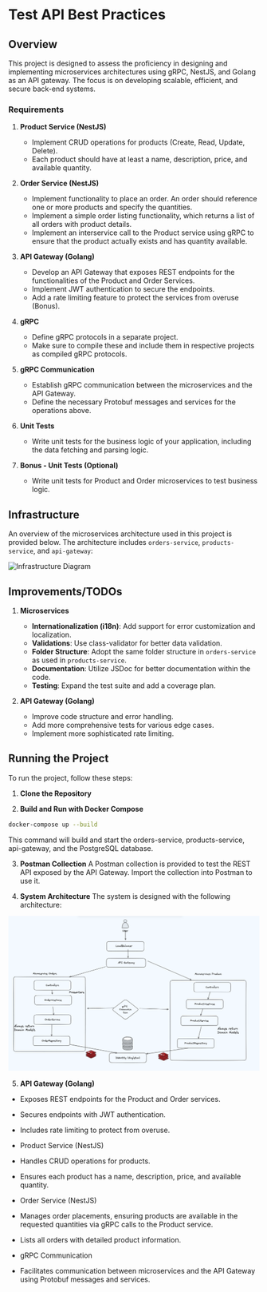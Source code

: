 # Test API Best Practices

## Overview

This project is designed to assess the proficiency in designing and implementing microservices architectures using gRPC, NestJS, and Golang as an API gateway. The focus is on developing scalable, efficient, and secure back-end systems.

### Requirements

1. **Product Service (NestJS)**
   - Implement CRUD operations for products (Create, Read, Update, Delete).
   - Each product should have at least a name, description, price, and available quantity.

2. **Order Service (NestJS)**
   - Implement functionality to place an order. An order should reference one or more products and specify the quantities.
   - Implement a simple order listing functionality, which returns a list of all orders with product details.
   - Implement an interservice call to the Product service using gRPC to ensure that the product actually exists and has quantity available.

3. **API Gateway (Golang)**
   - Develop an API Gateway that exposes REST endpoints for the functionalities of the Product and Order Services.
   - Implement JWT authentication to secure the endpoints.
   - Add a rate limiting feature to protect the services from overuse (Bonus).

4. **gRPC**
   - Define gRPC protocols in a separate project.
   - Make sure to compile these and include them in respective projects as compiled gRPC protocols.

5. **gRPC Communication**
   - Establish gRPC communication between the microservices and the API Gateway.
   - Define the necessary Protobuf messages and services for the operations above.

6. **Unit Tests**
   - Write unit tests for the business logic of your application, including the data fetching and parsing logic.

7. **Bonus - Unit Tests (Optional)**
   - Write unit tests for Product and Order microservices to test business logic.

## Infrastructure

An overview of the microservices architecture used in this project is provided below. The architecture includes `orders-service`, `products-service`, and `api-gateway`:

![Infrastructure Diagram](https://drive.google.com/file/d/1QpokoBSSLSwjrb_Hw2KySH3dywJheQ_3/view?usp=sharing)

## Improvements/TODOs

1. **Microservices**
   - **Internationalization (i18n)**: Add support for error customization and localization.
   - **Validations**: Use class-validator for better data validation.
   - **Folder Structure**: Adopt the same folder structure in `orders-service` as used in `products-service`.
   - **Documentation**: Utilize JSDoc for better documentation within the code.
   - **Testing**: Expand the test suite and add a coverage plan.

2. **API Gateway (Golang)**
   - Improve code structure and error handling.
   - Add more comprehensive tests for various edge cases.
   - Implement more sophisticated rate limiting.

## Running the Project

To run the project, follow these steps:

1. **Clone the Repository**

2. **Build and Run with Docker Compose**
```bash
docker-compose up --build
```

This command will build and start the orders-service, products-service, api-gateway, and the PostgreSQL database.

3. **Postman Collection**
A Postman collection is provided to test the REST API exposed by the API Gateway. Import the collection into Postman to use it.

4. **System Architecture**
The system is designed with the following architecture:

![Infrastructure Diagram](img/infra.png)

5. **API Gateway (Golang)**

- Exposes REST endpoints for the Product and Order services.
- Secures endpoints with JWT authentication.
- Includes rate limiting to protect from overuse.
- Product Service (NestJS)

- Handles CRUD operations for products.
- Ensures each product has a name, description, price, and available quantity.
- Order Service (NestJS)

- Manages order placements, ensuring products are available in the requested quantities via gRPC calls to the Product service.
- Lists all orders with detailed product information.
- gRPC Communication

- Facilitates communication between microservices and the API Gateway using Protobuf messages and services.
